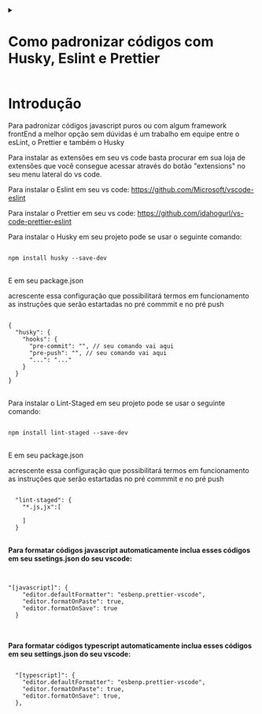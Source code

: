 <details>
  <summary><h1>Como padronizar códigos com Husky, Eslint e Prettier</h1> </summary>
  <h3>Introdução</h3>
  <h3>Eslint</h3>
  <h3>Prettier</h3>
  <h3>Husky</h3>
  
  
</details>

<h1>Introdução</h1>

Para padronizar códigos javascript puros ou com algum framework frontEnd a melhor opção sem dúvidas é um trabalho em equipe entre o esLint, o Prettier e também o Husky


Para instalar as extensões em seu vs code basta procurar em sua loja de extensões que você consegue acessar através do botão "extensions" no seu menu lateral do vs code. 


Para instalar o Eslint em seu vs code:
https://github.com/Microsoft/vscode-eslint

Para instalar o Prettier em seu vs code:
https://github.com/idahogurl/vs-code-prettier-eslint


Para instalar o Husky em seu projeto pode se usar o seguinte comando:

<pre>
<code> 
npm install husky --save-dev 
</code>
</pre>

E em seu package.json

acrescente essa configuração que possibilitará termos em funcionamento as instruções que serão estartadas no pré commmit e no pré push 
<pre>
<code> 
{
  "husky": {
    "hooks": {
      "pre-commit": "", // seu comando vai aqui
      "pre-push": "", // seu comando vai aqui
      "...": "..."
    }
  }
}
</code>
</pre>

Para instalar o Lint-Staged em seu projeto pode se usar o seguinte comando:

<pre>
<code> 
npm install lint-staged --save-dev
</code>
</pre>

E em seu package.json

acrescente essa configuração que possibilitará termos em funcionamento as instruções que serão estartadas no pré commmit e no pré push 
<pre>
<code> 
  "lint-staged": {
    "*.js,jx":[
    
    ]
  }
</code>
</pre>


<strong>Para formatar códigos javascript automaticamente inclua esses códigos em seu ssetings.json do seu vscode:</strong>

<pre>

<code>
"[javascript]": {
    "editor.defaultFormatter": "esbenp.prettier-vscode",
    "editor.formatOnPaste": true,
    "editor.formatOnSave": true
  }
</code>

</pre>
  
<strong>Para formatar códigos typescript automaticamente inclua esses códigos em seu settings.json do seu vscode:</strong>

<pre>
<code>
  "[typescript]": {
    "editor.defaultFormatter": "esbenp.prettier-vscode",
    "editor.formatOnPaste": true,
    "editor.formatOnSave": true,
  },
</code>
</pre>
